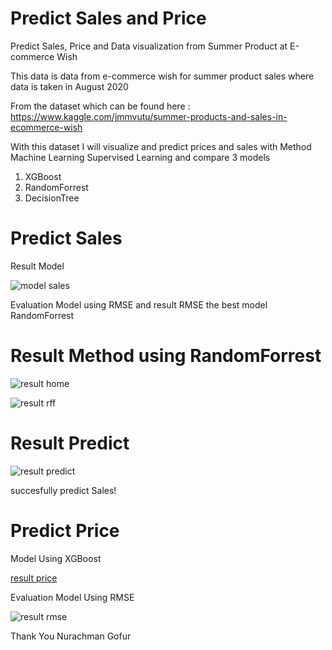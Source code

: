 # Predict Sales and Price
Predict Sales, Price and Data  visualization from Summer Product at E-commerce Wish 


This data is data from e-commerce wish for summer product sales where data is taken in August 2020

From the dataset which can be found here :
https://www.kaggle.com/jmmvutu/summer-products-and-sales-in-ecommerce-wish


With this dataset I will visualize and predict prices and sales with Method Machine Learning Supervised Learning
and compare 3 models
1. XGBoost
2. RandomForrest
3. DecisionTree

# Predict Sales

Result Model

![model sales](https://user-images.githubusercontent.com/44828347/103969500-9d3f9200-5198-11eb-9fc8-9bd15481b7da.png)

Evaluation Model using RMSE
and result RMSE the best model RandomForrest

# Result Method using RandomForrest

![result home](https://user-images.githubusercontent.com/44828347/103971414-13de8e80-519d-11eb-8335-ef0587da9458.png)

![result rff](https://user-images.githubusercontent.com/44828347/103971741-ee05b980-519d-11eb-958a-0d6f6942591d.png)

# Result Predict

![result predict](https://user-images.githubusercontent.com/44828347/103972655-f5c65d80-519f-11eb-9dec-75ee3deb060d.png)

succesfully predict Sales!

# Predict Price
Model Using XGBoost

[result price](https://user-images.githubusercontent.com/44828347/103972913-b6e4d780-51a0-11eb-822b-df9c45633f72.png)

Evaluation Model Using RMSE

![result rmse](https://user-images.githubusercontent.com/44828347/103973039-10e59d00-51a1-11eb-92b5-a269da1af15c.png)

Thank You
Nurachman Gofur

